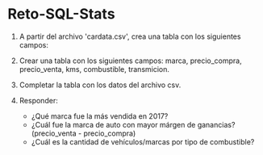# Reto-SQL-Stats

1. A partir del archivo 'cardata.csv', crea una tabla con los siguientes campos: 

2. Crear una tabla con los siguientes campos: marca, precio_compra, precio_venta, kms, combustible, transmicion.

3. Completar la tabla con los datos del archivo csv. 

4. Responder:
	*	¿Qué marca fue la más vendida en 2017?
	*	¿Cuál fue la marca de auto con mayor márgen de ganancias? (precio_venta - precio_compra)
	*	¿Cuál es la cantidad de vehículos/marcas por tipo de combustible?
